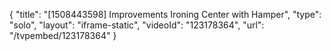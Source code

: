 {
    "title": "[1508443598] Improvements Ironing Center with Hamper",
    "type": "solo",
    "layout": "iframe-static",
    "videoId": "123178364",
    "url": "\/tvpembed\/123178364"
}
